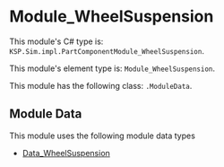 # Module_WheelSuspension

This module's C# type is: `KSP.Sim.impl.PartComponentModule_WheelSuspension`.

This module's element type is: `Module_WheelSuspension`.

This module has the following class: `.ModuleData`.

## Module Data

This module uses the following module data types

- [Data_WheelSuspension](Data_WheelSuspension.md)